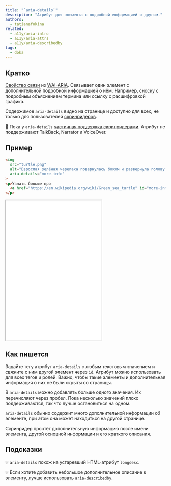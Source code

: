 ```yaml
---
title: "`aria-details`"
description: "Атрибут для элемента с подробной информацией о другом."
authors:
  - tatianafokina
related:
  - a11y/aria-intro
  - a11y/aria-attrs
  - a11y/aria-describedby
tags:
  - doka
---
```


## Кратко

[Свойство связи](/a11y/aria-attrs/#atributy-svyazi) из [WAI-ARIA](/a11y/aria-intro/#specifikaciya). Связывает один элемент с дополнительной подробной информацией о нём. Например, сноску с подробным объяснением термина или ссылку с расшифровкой графика.

Содержимое `aria-details` видно на странице и доступно для всех, не только для пользователей [скринридеров](/a11y/screenreaders/).

<aside>

👶 Пока у `aria-details` [частичная поддержка скринридерами](https://a11ysupport.io/tech/aria/aria-details_attribute). Атрибут не поддерживают TalkBack, Narrator и VoiceOver.

</aside>

## Пример

```html
<img
  src="turtle.png"
  alt="Взрослая зелёная черепаха повернулась боком и развернула голову вправо. У неё коричневый овальный панцирь со светлыми разводами. Лапы похожи на ласты, при этом передние больше задних. Снаружи на лапах и на коже головы коричневые пятна, шея и внутрення часть лап почти белые."
  aria-details="more-info"
>
<p>Узнать больше про
  <a href="https://en.wikipedia.org/wiki/Green_sea_turtle" id="more-info">зелёных морских черепах</a>
</p>
```

<iframe title="Изображение с расширенным описанием" src="demos/image-with-details/" height="440"></iframe>

## Как пишется

Задайте тегу атрибут `aria-details` с любым текстовым значением и свяжите с ним другой элемент через `id`. Атрибут можно использовать для всех тегов и ролей. Важно, чтобы такие элементы и дополнительная информация о них не были скрыты со страницы.

В `aria-details` можно добавлять больше одного значения. Их перечисляют через пробел. Пока несколько значений плохо поддерживаются, так что лучше остановиться на одном.

`aria-details` обычно содержит много дополнительной информации об элементе, при этом она может находиться на другой странице.

Скринридер прочтёт дополнительную информацию после имени элемента, другой основной информации и его краткого описания.

## Подсказки

💡 `aria-details` похож на устаревший HTML-атрибут `longdesc`.

💡 Если хотите добавить небольшое дополнительное описание к элементу, лучше использовать [`aria-describedby`](/a11y/aria-describedby/).
